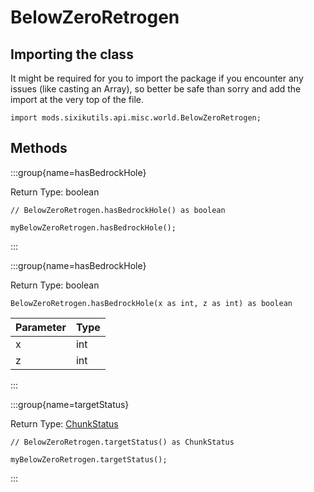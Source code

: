# BelowZeroRetrogen

## Importing the class

It might be required for you to import the package if you encounter any issues (like casting an Array), so better be safe than sorry and add the import at the very top of the file.
```zenscript
import mods.sixikutils.api.misc.world.BelowZeroRetrogen;
```


## Methods

:::group{name=hasBedrockHole}

Return Type: boolean

```zenscript
// BelowZeroRetrogen.hasBedrockHole() as boolean

myBelowZeroRetrogen.hasBedrockHole();
```

:::

:::group{name=hasBedrockHole}

Return Type: boolean

```zenscript
BelowZeroRetrogen.hasBedrockHole(x as int, z as int) as boolean
```

| Parameter | Type |
|-----------|------|
| x         | int  |
| z         | int  |


:::

:::group{name=targetStatus}

Return Type: [ChunkStatus](/mods/sixikutils/utils/world/ChunkStatus)

```zenscript
// BelowZeroRetrogen.targetStatus() as ChunkStatus

myBelowZeroRetrogen.targetStatus();
```

:::


